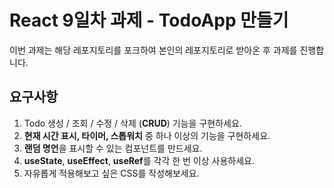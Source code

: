 # React 9일차 과제 - TodoApp 만들기

이번 과제는 해당 레포지토리를 포크하여 본인의 레포지토리로 받아온 후 과제를 진행합니다.

## 요구사항

1. Todo 생성 / 조회 / 수정 / 삭제 (**CRUD**) 기능을 구현하세요.
2. **현재 시간 표시, 타이머, 스톱워치** 중 하나 이상의 기능을 구현하세요.
3. **랜덤 명언**을 표시할 수 있는 컴포넌트를 만드세요.
4. **useState**, **useEffect**, **useRef**를 각각 한 번 이상 사용하세요.
5. 자유롭게 적용해보고 싶은 CSS를 작성해보세요.
